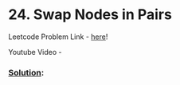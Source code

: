 # 24. Swap Nodes in Pairs

Leetcode Problem Link - [here](https://leetcode.com/problems/swap-nodes-in-pairs/description/?envType=study-plan-v2&envId=top-100-liked)!

Youtube Video - 

### [Solution]():

```cpp


```